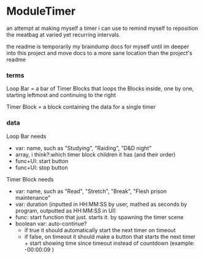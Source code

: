 # ModuleTimer
an attempt at making myself a timer i can use to remind myself to reposition the meatbag at varied yet recurring intervals. 

the readme is temporarily my braindump docs for myself until im deeper into this project and move docs to a more sane location than the project's readme

### terms

Loop Bar = a bar of Timer Blocks that loops the Blocks inside, one by one, starting leftmost and continuing to the right

Timer Block = a block containing the data for a single timer

### data

Loop Bar needs
- var: name, such as "Studying", "Raiding", "D&D night"
- array, i think?:which timer block children it has (and their order)
- func+UI: start button
- func+UI: stop button

Timer Block needs
- var: name, such as "Read", "Stretch", "Break", "Flesh prison maintenance"
- var: duration (inputted in HH:MM:SS by user, mathed as seconds by program, outputted as HH:MM:SS in UI)
- func: start function that just. starts it. by spawning the timer scene
- boolean var: auto-continue?
  - if true it should automatically start the next timer on timeout
  - if false, on timeout it should make a button that starts the next timer + start showing time since timeout instead of countdown (example: -00:00:09 )

